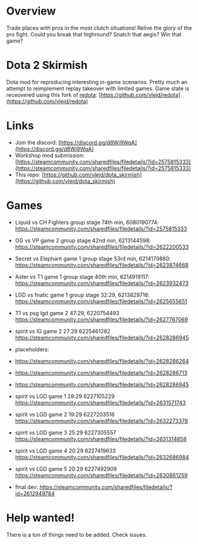 # Overview
Trade places with pros in the most clutch situations! Relive the glory of the pro fight. Could you break that highround? Snatch that aegis? Win that game?


# Dota 2 Skirmish
Dota mod for reproducing interesting in-game scenarios. Pretty much an attempt to reimplement replay takeover with limited games.
Game state is receovered using this fork of [redota](https://github.com/timkurvers/redota): [https://github.com/vlejd/redota](https://github.com/vlejd/redota)


# Links
- Join the discord: [https://discord.gg/d8Wj9WqA](https://discord.gg/d8Wj9WqA)
- Workshop mod submission: [https://steamcommunity.com/sharedfiles/filedetails/?id=2575815333](https://steamcommunity.com/sharedfiles/filedetails/?id=2575815333)
- This repo: [https://github.com/vlejd/dota_skirmish](https://github.com/vlejd/dota_skirmish)

# Games
- Liquid vs CH Fighters group stage 74th min, 6080190774: https://steamcommunity.com/sharedfiles/filedetails/?id=2575815333
- OG vs VP game 2 group stage 42nd min, 6213144598: https://steamcommunity.com/sharedfiles/filedetails/?id=2622200533
- Secret vs Elephant game 1 group stage 53rd min, 6214179880: https://steamcommunity.com/sharedfiles/filedetails/?id=2623874668
- Aster vs T1 game 1 group stage 40th min, 6214919117: https://steamcommunity.com/sharedfiles/filedetails/?id=2623932473
- LGD vs fnatic game 1 group stage 32:29, 6213829716: https://steamcommunity.com/sharedfiles/filedetails/?id=2625655651
- T1 vs psg lgd game 2 47:29, 6220754493  https://steamcommunity.com/sharedfiles/filedetails/?id=2627767069
- spirit vs IG game 2 27:29 6225461282 https://steamcommunity.com/sharedfiles/filedetails/?id=2628286945

- placeholders: 
- https://steamcommunity.com/sharedfiles/filedetails/?id=2628286264
- https://steamcommunity.com/sharedfiles/filedetails/?id=2628286713
- https://steamcommunity.com/sharedfiles/filedetails/?id=2628286945

- spirit vs LGD game 1 28:29 6227105229 https://steamcommunity.com/sharedfiles/filedetails/?id=2631571743
- spirit vs LGD game 2 19:29 6227203516 https://steamcommunity.com/sharedfiles/filedetails/?id=2632273378
- spirit vs LGD game 3 25:29 6227305557 https://steamcommunity.com/sharedfiles/filedetails/?id=2631314858
- spirit vs LGD game 4 20:29 6227419633 https://steamcommunity.com/sharedfiles/filedetails/?id=2632686984
- spirit vs LGD game 5 20:29 6227492909 https://steamcommunity.com/sharedfiles/filedetails/?id=2630861259

- final dev: https://steamcommunity.com/sharedfiles/filedetails/?id=2612949784


# Help wanted!
There is a ton of things need to be added. Check issues. 
